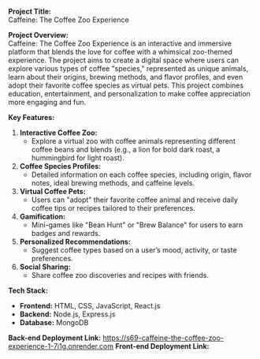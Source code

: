 **Project Title:**  
Caffeine: The Coffee Zoo Experience  

**Project Overview:**  
Caffeine: The Coffee Zoo Experience is an interactive and immersive platform that blends the love for coffee with a whimsical zoo-themed experience. The project aims to create a digital space where users can explore various types of coffee "species," represented as unique animals, learn about their origins, brewing methods, and flavor profiles, and even adopt their favorite coffee species as virtual pets. This project combines education, entertainment, and personalization to make coffee appreciation more engaging and fun.  

**Key Features:**  
1. **Interactive Coffee Zoo:**
   - Explore a virtual zoo with coffee animals representing different coffee beans and blends (e.g., a lion for bold dark roast, a hummingbird for light roast).  
2. **Coffee Species Profiles:**  
   - Detailed information on each coffee species, including origin, flavor notes, ideal brewing methods, and caffeine levels.  
3. **Virtual Coffee Pets:**  
   - Users can "adopt" their favorite coffee animal and receive daily coffee tips or recipes tailored to their preferences.  
4. **Gamification:**  
   - Mini-games like "Bean Hunt" or "Brew Balance" for users to earn badges and rewards.  
5. **Personalized Recommendations:**  
   - Suggest coffee types based on a user’s mood, activity, or taste preferences.  
6. **Social Sharing:**  
   - Share coffee zoo discoveries and recipes with friends.    

**Tech Stack:**  
- **Frontend:** HTML, CSS, JavaScript, React.js 
- **Backend:** Node.js, Express.js 
- **Database:** MongoDB



**Back-end Deployment Link:** https://s69-caffeine-the-coffee-zoo-experience-1-7i1g.onrender.com
**Front-end Deployment Link:** 